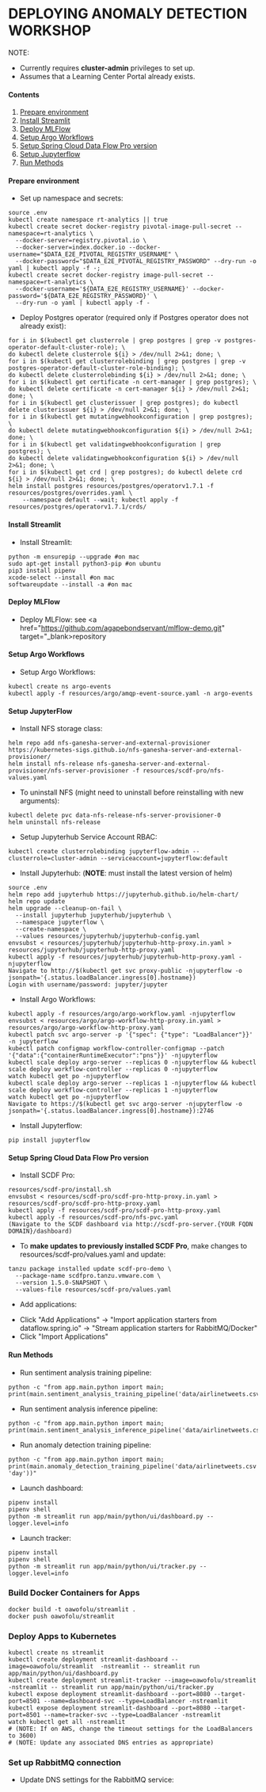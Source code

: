 # DEPLOYING ANOMALY DETECTION WORKSHOP

NOTE:
* Currently requires **cluster-admin** privileges to set up.
* Assumes that a Learning Center Portal already exists.

#### Contents
1. [Prepare environment](#prepare-env)
2. [Install Streamlit](#install-streamlit)
3. [Deploy MLFlow](#deploy-mlflow)
5. [Setup Argo Workflows](#setup-argo-workflows)
6. [Setup Spring Cloud Data Flow Pro version](#setup-scdf-pro)
7. [Setup Jupyterflow](#setup-jupyterflow)
8. [Run Methods](#run-methods)

#### Prepare environment <a name="prepare-env"/>
* Set up namespace and secrets:
```
source .env
kubectl create namespace rt-analytics || true
kubectl create secret docker-registry pivotal-image-pull-secret --namespace=rt-analytics \
  --docker-server=registry.pivotal.io \
  --docker-server=index.docker.io --docker-username="$DATA_E2E_PIVOTAL_REGISTRY_USERNAME" \
  --docker-password="$DATA_E2E_PIVOTAL_REGISTRY_PASSWORD" --dry-run -o yaml | kubectl apply -f -;
kubectl create secret docker-registry image-pull-secret --namespace=rt-analytics \
  --docker-username='${DATA_E2E_REGISTRY_USERNAME}' --docker-password='${DATA_E2E_REGISTRY_PASSWORD}' \
  --dry-run -o yaml | kubectl apply -f -
```
* Deploy Postgres operator (required only if Postgres operator does not already exist):
```
for i in $(kubectl get clusterrole | grep postgres | grep -v postgres-operator-default-cluster-role); \
do kubectl delete clusterrole ${i} > /dev/null 2>&1; done; \
for i in $(kubectl get clusterrolebinding | grep postgres | grep -v postgres-operator-default-cluster-role-binding); \
do kubectl delete clusterrolebinding ${i} > /dev/null 2>&1; done; \
for i in $(kubectl get certificate -n cert-manager | grep postgres); \
do kubectl delete certificate -n cert-manager ${i} > /dev/null 2>&1; done; \
for i in $(kubectl get clusterissuer | grep postgres); do kubectl delete clusterissuer ${i} > /dev/null 2>&1; done; \
for i in $(kubectl get mutatingwebhookconfiguration | grep postgres); \
do kubectl delete mutatingwebhookconfiguration ${i} > /dev/null 2>&1; done; \
for i in $(kubectl get validatingwebhookconfiguration | grep postgres); \
do kubectl delete validatingwebhookconfiguration ${i} > /dev/null 2>&1; done; \
for i in $(kubectl get crd | grep postgres); do kubectl delete crd ${i} > /dev/null 2>&1; done; \
helm install postgres resources/postgres/operatorv1.7.1 -f resources/postgres/overrides.yaml \
    --namespace default --wait; kubectl apply -f resources/postgres/operatorv1.7.1/crds/
```

#### Install Streamlit <a name="prepare-env"/>
* Install Streamlit:
```
python -m ensurepip --upgrade #on mac
sudo apt-get install python3-pip #on ubuntu 
pip3 install pipenv
xcode-select --install #on mac
softwareupdate --install -a #on mac
```

#### Deploy MLFlow <a name="deploy-mlflow"/>
* Deploy MLFlow: see <a href="https://github.com/agapebondservant/mlflow-demo.git" target="_blank>repository</a>

#### Setup Argo Workflows <a name="setup-argo-workflows"/>
* Setup Argo Workflows:
```
kubectl create ns argo-events
kubectl apply -f resources/argo/amqp-event-source.yaml -n argo-events

```

#### Setup JupyterFlow <a name="setup-jupyterflow"/>
* Install NFS storage class:
```
helm repo add nfs-ganesha-server-and-external-provisioner https://kubernetes-sigs.github.io/nfs-ganesha-server-and-external-provisioner/
helm install nfs-release nfs-ganesha-server-and-external-provisioner/nfs-server-provisioner -f resources/scdf-pro/nfs-values.yaml
```

* To uninstall NFS (might need to uninstall before reinstalling with new arguments):
```
kubectl delete pvc data-nfs-release-nfs-server-provisioner-0
helm uninstall nfs-release
```

* Setup Jupyterhub Service Account RBAC:
```
kubectl create clusterrolebinding jupyterflow-admin --clusterrole=cluster-admin --serviceaccount=jupyterflow:default
```

* Install Jupyterhub: (**NOTE**: must install the latest version of helm)
```
source .env
helm repo add jupyterhub https://jupyterhub.github.io/helm-chart/
helm repo update
helm upgrade --cleanup-on-fail \
  --install jupyterhub jupyterhub/jupyterhub \
  --namespace jupyterflow \
  --create-namespace \
  --values resources/jupyterhub/jupyterhub-config.yaml
envsubst < resources/jupyterhub/jupyterhub-http-proxy.in.yaml > resources/jupyterhub/jupyterhub-http-proxy.yaml
kubectl apply -f resources/jupyterhub/jupyterhub-http-proxy.yaml -njupyterflow
Navigate to http://$(kubectl get svc proxy-public -njupyterflow -o jsonpath='{.status.loadBalancer.ingress[0].hostname})
Login with username/password: jupyter/jupyter
```

* Install Argo Workflows:
```
kubectl apply -f resources/argo/argo-workflow.yaml -njupyterflow
envsubst < resources/argo/argo-workflow-http-proxy.in.yaml > resources/argo/argo-workflow-http-proxy.yaml
kubectl patch svc argo-server -p '{"spec": {"type": "LoadBalancer"}}' -n jupyterflow
kubectl patch configmap workflow-controller-configmap --patch '{"data":{"containerRuntimeExecutor":"pns"}}' -njupyterflow
kubectl scale deploy argo-server --replicas 0 -njupyterflow && kubectl scale deploy workflow-controller --replicas 0 -njupyterflow
watch kubectl get po -njupyterflow
kubectl scale deploy argo-server --replicas 1 -njupyterflow && kubectl scale deploy workflow-controller --replicas 1 -njupyterflow
watch kubectl get po -njupyterflow
Navigate to https://$(kubectl get svc argo-server -njupyterflow -o jsonpath='{.status.loadBalancer.ingress[0].hostname}):2746
```

* Install Jupyterflow:
```
pip install jupyterflow
```

#### Setup Spring Cloud Data Flow Pro version <a name="setup-scdf-pro"/>
* Install SCDF Pro:
```
resources/scdf-pro/install.sh
envsubst < resources/scdf-pro/scdf-pro-http-proxy.in.yaml > resources/scdf-pro/scdf-pro-http-proxy.yaml
kubectl apply -f resources/scdf-pro/scdf-pro-http-proxy.yaml
kubectl apply -f resources/scdf-pro/nfs-pvc.yaml
(Navigate to the SCDF dashboard via http://scdf-pro-server.{YOUR FQDN DOMAIN}/dashboard)
```

* To **make updates to previously installed SCDF Pro**, make changes to resources/scdf-pro/values.yaml and update:
```
tanzu package installed update scdf-pro-demo \
  --package-name scdfpro.tanzu.vmware.com \
  --version 1.5.0-SNAPSHOT \
  --values-file resources/scdf-pro/values.yaml
```

* Add applications:
- Click "Add Applications" -> "Import application starters from dataflow.spring.io" -> "Stream application starters for RabbitMQ/Docker"
- Click "Import Applications"

#### Run Methods
* Run sentiment analysis training pipeline:
```
python -c "from app.main.python import main; print(main.sentiment_analysis_training_pipeline('data/airlinetweets.csv'))"
```

* Run sentiment analysis inference pipeline:
```
python -c "from app.main.python import main; print(main.sentiment_analysis_inference_pipeline('data/airlinetweets.csv'))"
```

* Run anomaly detection training pipeline:
```
python -c "from app.main.python import main; print(main.anomaly_detection_training_pipeline('data/airlinetweets.csv', 'day'))"
```

* Launch dashboard:
```
pipenv install
pipenv shell
python -m streamlit run app/main/python/ui/dashboard.py --logger.level=info
```

* Launch tracker:
```
pipenv install
pipenv shell
python -m streamlit run app/main/python/ui/tracker.py --logger.level=info
```

### Build Docker Containers for Apps
```
docker build -t oawofolu/streamlit .
docker push oawofolu/streamlit
```

### Deploy Apps to Kubernetes
```
kubectl create ns streamlit
kubectl create deployment streamlit-dashboard --image=oawofolu/streamlit  -nstreamlit -- streamlit run app/main/python/ui/dashboard.py
kubectl create deployment streamlit-tracker --image=oawofolu/streamlit  -nstreamlit -- streamlit run app/main/python/ui/tracker.py
kubectl expose deployment streamlit-dashboard --port=8080 --target-port=8501 --name=dashboard-svc --type=LoadBalancer -nstreamlit
kubectl expose deployment streamlit-dashboard --port=8080 --target-port=8501 --name=tracker-svc --type=LoadBalancer -nstreamlit
watch kubectl get all -nstreamlit
# (NOTE: If on AWS, change the timeout settings for the LoadBalancers to 3600)
# (NOTE: Update any associated DNS entries as appropriate)
```

### Set up RabbitMQ connection
* Update DNS settings for the RabbitMQ service:

